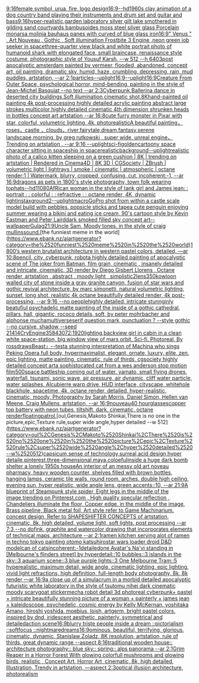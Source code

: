 [9:16](https://www.ebank.nz/aiartgenerator?category=9%3A16)[female symbol, urua, fire, logo design](https://www.ebank.nz/aiartgenerator?category=female%2520symbol%2C%2520urua%2C%2520fire%2C%2520logo%2520design)[16:9](https://www.ebank.nz/aiartgenerator?category=16%3A9)[--hd](https://www.ebank.nz/aiartgenerator?category=--hd)[1960s clay animation of a dog country band playing their instruments and drum set and guitar and bass](https://www.ebank.nz/aiartgenerator?category=1960s%2520clay%2520animation%2520of%2520a%2520dog%2520country%2520band%2520playing%2520their%2520instruments%2520and%2520drum%2520set%2520and%2520guitar%2520and%2520bass)[9:16](https://www.ebank.nz/aiartgenerator?category=9%3A16)[hyper-realistic,](https://www.ebank.nz/aiartgenerator?category=hyper-realistic%2C)[garden laboratory silver gilt lake  smothered in gilding sand courtyards bambusoides moss steel silver glass  Porcelain monarsa molinia bauhaus panes with curved of blue glass iron](https://www.ebank.nz/aiartgenerator?category=garden%2520laboratory%2520silver%2520gilt%2520lake%2520%2520smothered%2520in%2520gilding%2520sand%2520courtyards%2520bambusoides%2520moss%2520steel%2520silver%2520glass%2520%2520Porcelain%2520monarsa%2520molinia%2520bauhaus%2520panes%2520with%2520curved%2520of%2520blue%2520glass%2520iron)[16:9](https://www.ebank.nz/aiartgenerator?category=16%3A9)[" Venus " , Art Nouveau , Gothic , Soft illumination   Frostbite 3 Engine ,](https://www.ebank.nz/aiartgenerator?category=%22%2520Venus%2520%22%2520%2C%2520Art%2520Nouveau%2520%2C%2520Gothic%2520%2C%2520Soft%2520illumination%2520%2520%2520Frostbite%25203%2520Engine%2520%2C)[neon green job seeker in space](https://www.ebank.nz/aiartgenerator?category=neon%2520green%2520job%2520seeker%2520in%2520space)[three-quarter view black and white portrait photo of humanoid shark with elongated face, small braincase, renaissance style costume, photographic style of Yousuf Karsh, --w 512 --h 640](https://www.ebank.nz/aiartgenerator?category=three-quarter%2520view%2520black%2520and%2520white%2520portrait%2520photo%2520of%2520humanoid%2520shark%2520with%2520elongated%2520face%2C%2520small%2520braincase%2C%2520renaissance%2520style%2520costume%2C%2520photographic%2520style%2520of%2520Yousuf%2520Karsh%2C%2520--w%2520512%2520--h%2520640)[3](https://www.ebank.nz/aiartgenerator?category=3)[post apocalyptic amsterdam painted by vermeer, flooded, abandoned, concept art, oil painting, dramatic sky, humid, haze, crumbling, depressing, rain, mud puddles, artstation, --ar 2:1](https://www.ebank.nz/aiartgenerator?category=post%2520apocalyptic%2520amsterdam%2520painted%2520by%2520vermeer%2C%2520flooded%2C%2520abandoned%2C%2520concept%2520art%2C%2520oil%2520painting%2C%2520dramatic%2520sky%2C%2520humid%2C%2520haze%2C%2520crumbling%2C%2520depressing%2C%2520rain%2C%2520mud%2520puddles%2C%2520artstation%2C%2520--ar%25202%3A1)[particles](https://www.ebank.nz/aiartgenerator?category=particles)[--uplight](https://www.ebank.nz/aiartgenerator?category=--uplight)[16:9](https://www.ebank.nz/aiartgenerator?category=16%3A9)[--uplight](https://www.ebank.nz/aiartgenerator?category=--uplight)[16:9](https://www.ebank.nz/aiartgenerator?category=16%3A9)[Creature From Outer Space, psychological horror, mind-bending, painting in the style of Jean-Michel Basquiat --no text --ar 2:3](https://www.ebank.nz/aiartgenerator?category=Creature%2520From%2520Outer%2520Space%2C%2520psychological%2520horror%2C%2520mind-bending%2C%2520painting%2520in%2520the%2520style%2520of%2520Jean-Michel%2520Basquiat%2520--no%2520text%2520--ar%25202%3A3)[Cyberpunk,Ballerina dance in deserted city buildings,Soft illumination,cinematic shot,8K](https://www.ebank.nz/aiartgenerator?category=Cyberpunk%2CBallerina%2520dance%2520in%2520deserted%2520city%2520buildings%2CSoft%2520illumination%2Ccinematic%2520shot%2C8K)[hand-painted oil painting 4k post-processing highly detailed acrylic painting abstract large strokes multicolor highly detailed cinematic 4th dimension  shrunken heads in bottles concept art artstation --ar 16:8](https://www.ebank.nz/aiartgenerator?category=hand-painted%2520oil%2520painting%25204k%2520post-processing%2520highly%2520detailed%2520acrylic%2520painting%2520abstract%2520large%2520strokes%2520multicolor%2520highly%2520detailed%2520cinematic%25204th%2520dimension%2520%2520shrunken%2520heads%2520in%2520bottles%2520concept%2520art%2520artstation%2520--ar%252016%3A8)[cute furry monster in Pixar with star, colorful, volumetric lighting, 4k, photorealistic](https://www.ebank.nz/aiartgenerator?category=cute%2520furry%2520monster%2520in%2520Pixar%2520with%2520star%2C%2520colorful%2C%2520volumetric%2520lighting%2C%25204k%2C%2520photorealistic)[A beautiful painting，roses，castle ，clouds，river,fairytale,dream,fantasy,serene landscape,morning, by greg rutkowski , super wide, unreal engine，Trending on artstation , --ar 9:16 --uplight](https://www.ebank.nz/aiartgenerator?category=A%2520beautiful%2520painting%EF%BC%8Croses%EF%BC%8Ccastle%2520%EF%BC%8Cclouds%EF%BC%8Criver%2Cfairytale%2Cdream%2Cfantasy%2Cserene%2520landscape%2Cmorning%2C%2520by%2520greg%2520rutkowski%2520%2C%2520super%2520wide%2C%2520unreal%2520engine%EF%BC%8CTrending%2520on%2520artstation%2520%2C%2520--ar%25209%3A16%2520--uplight)[sci-fi](https://www.ebank.nz/aiartgenerator?category=sci-fi)[golden](https://www.ebank.nz/aiartgenerator?category=golden)[cartoony space character sitting in spaceship in space](https://www.ebank.nz/aiartgenerator?category=cartoony%2520space%2520character%2520sitting%2520in%2520spaceship%2520in%2520space)[realistic](https://www.ebank.nz/aiartgenerator?category=realistic)[background](https://www.ebank.nz/aiartgenerator?category=background)[--uplight](https://www.ebank.nz/aiartgenerator?category=--uplight)[realistic photo of a calico kitten sleeping on a green cushion | 8K | trending on artstation | Rendered in Cinema4D | 8K 3D | CGSociety | ZBrush | volumetric light | lightrays | smoke | cinematic | atmospheric | octane render:1 | Watermark, blurry, cropped, confusing, cut, incoherent:-1, --ar 16:9](https://www.ebank.nz/aiartgenerator?category=realistic%2520photo%2520of%2520a%2520calico%2520kitten%2520sleeping%2520on%2520a%2520green%2520cushion%2520%7C%25208K%2520%7C%2520trending%2520on%2520artstation%2520%7C%2520Rendered%2520in%2520Cinema4D%2520%7C%25208K%25203D%2520%7C%2520CGSociety%2520%7C%2520ZBrush%2520%7C%2520volumetric%2520light%2520%7C%2520lightrays%2520%7C%2520smoke%2520%7C%2520cinematic%2520%7C%2520atmospheric%2520%7C%2520octane%2520render%3A1%2520%7C%2520Watermark%2C%2520blurry%2C%2520cropped%2C%2520confusing%2C%2520cut%2C%2520incoherent%3A-1%2C%2520--ar%252016%3A9)[dragons as pets in 1800's style photography, town folk wearing tophats](https://www.ebank.nz/aiartgenerator?category=dragons%2520as%2520pets%2520in%25201800%27s%2520style%2520photography%2C%2520town%2520folk%2520wearing%2520tophats)[--hd](https://www.ebank.nz/aiartgenerator?category=--hd)[1](https://www.ebank.nz/aiartgenerator?category=1)[1080](https://www.ebank.nz/aiartgenerator?category=1080)[AfRican woman in the style of tank girl and James jean: : portrait : : colorful : : refractive : : octane render, 4K, dynamic light](https://www.ebank.nz/aiartgenerator?category=AfRican%2520woman%2520in%2520the%2520style%2520of%2520tank%2520girl%2520and%2520James%2520jean%3A%2520%3A%2520portrait%2520%3A%2520%3A%2520colorful%2520%3A%2520%3A%2520refractive%2520%3A%2520%3A%2520octane%2520render%2C%25204K%2C%2520dynamic%2520light)[instax](https://www.ebank.nz/aiartgenerator?category=instax)[ground](https://www.ebank.nz/aiartgenerator?category=ground)[2](https://www.ebank.nz/aiartgenerator?category=2)[--uplight](https://www.ebank.nz/aiartgenerator?category=--uplight)[macro](https://www.ebank.nz/aiartgenerator?category=macro)[GoPro shot from within a castle scale model build with pebbles, popsicle sticks and tape](https://www.ebank.nz/aiartgenerator?category=GoPro%2520shot%2520from%2520within%2520a%2520castle%2520scale%2520model%2520build%2520with%2520pebbles%2C%2520popsicle%2520sticks%2520and%2520tape)[a cute penguin enjoying summer wearing a bikini and eating ice cream, 90's cartoon style by Kevin Eastman and Peter Laird](https://www.ebank.nz/aiartgenerator?category=a%2520cute%2520penguin%2520enjoying%2520summer%2520wearing%2520a%2520bikini%2520and%2520eating%2520ice%2520cream%2C%252090%27s%2520cartoon%2520style%2520by%2520Kevin%2520Eastman%2520and%2520Peter%2520Laird)[dark smoked filled sky concept art--wallpaper](https://www.ebank.nz/aiartgenerator?category=dark%2520smoked%2520filled%2520sky%2520concept%2520art--wallpaper)[Gulag](https://www.ebank.nz/aiartgenerator?category=Gulag)[21:9](https://www.ebank.nz/aiartgenerator?category=21%3A9)[Uncle Sam, Moody tones, in the style of craig mullins](https://www.ebank.nz/aiartgenerator?category=Uncle%2520Sam%2C%2520Moody%2520tones%2C%2520in%2520the%2520style%2520of%2520craig%2520mullins)[sound.](https://www.ebank.nz/aiartgenerator?category=sound.)[the funniest meme in the world](https://www.ebank.nz/aiartgenerator?category=the%2520funniest%2520meme%2520in%2520the%2520world)[1800’s western brutalist architecture in western pastel colors, detailed, —ar 10:8](https://www.ebank.nz/aiartgenerator?category=1800%E2%80%99s%2520western%2520brutalist%2520architecture%2520in%2520western%2520pastel%2520colors%2C%2520detailed%2C%2520%E2%80%94ar%252010%3A8)[pencil, city, cyberpunk, robot](https://www.ebank.nz/aiartgenerator?category=pencil%2C%2520city%2C%2520cyberpunk%2C%2520robot)[a highly detailed painting of apocalyptic scene of The joker from Batman, film grain, cinematic , insanely detailed and intricate, cinematic, 3D render by Diego Gisbert Llorens , Octane render, artstation , abstract , moody light , simplistic](https://www.ebank.nz/aiartgenerator?category=a%2520highly%2520detailed%2520painting%2520of%2520apocalyptic%2520scene%2520of%2520The%2520joker%2520from%2520Batman%2C%2520film%2520grain%2C%2520cinematic%2520%2C%2520insanely%2520detailed%2520and%2520intricate%2C%2520cinematic%2C%25203D%2520render%2520by%2520Diego%2520Gisbert%2520Llorens%2520%2C%2520Octane%2520render%2C%2520artstation%2520%2C%2520abstract%2520%2C%2520moody%2520light%2520%2C%2520simplistic)[2](https://www.ebank.nz/aiartgenerator?category=2)[lens](https://www.ebank.nz/aiartgenerator?category=lens)[350](https://www.ebank.nz/aiartgenerator?category=350)[kowloon walled city of stone inside a gray granite canyon, fusion of star wars and gothic revival architecture, by marc simonetti, natural volumetric lighting, sunset, long shot, realistic 4k octane beautifully detailed render, 4k post-processing, --ar 9:16 --no people](https://www.ebank.nz/aiartgenerator?category=kowloon%2520walled%2520city%2520of%2520stone%2520inside%2520a%2520gray%2520granite%2520canyon%2C%2520fusion%2520of%2520star%2520wars%2520and%2520gothic%2520revival%2520architecture%2C%2520by%2520marc%2520simonetti%2C%2520natural%2520volumetric%2520lighting%2C%2520sunset%2C%2520long%2520shot%2C%2520realistic%25204k%2520octane%2520beautifully%2520detailed%2520render%2C%25204k%2520post-processing%2C%2520--ar%25209%3A16%2520--no%2520people)[highly detailed, intricate stunnginly beatufiul psychadelic matte painting of the inside of a gothic cathedral, pillars, hall, gigantic, rococo details, soft, by peter mohrbacher and alphonse mucha](https://www.ebank.nz/aiartgenerator?category=highly%2520detailed%2C%2520intricate%2520stunnginly%2520beatufiul%2520psychadelic%2520matte%2520painting%2520of%2520the%2520inside%2520of%2520a%2520gothic%2520cathedral%2C%2520pillars%2C%2520hall%2C%2520gigantic%2C%2520rococo%2520details%2C%2520soft%2C%2520by%2520peter%2520mohrbacher%2520and%2520alphonse%2520mucha)[multiverse](https://www.ebank.nz/aiartgenerator?category=multiverse)[serif question mark, punctuation ? --style gothic --no cursive, shadow --seed 21414](https://www.ebank.nz/aiartgenerator?category=serif%2520question%2520mark%2C%2520punctuation%2520%3F%2520--style%2520gothic%2520--no%2520cursive%2C%2520shadow%2520--seed%252021414)[CryEngine](https://www.ebank.nz/aiartgenerator?category=CryEngine)[3584](https://www.ebank.nz/aiartgenerator?category=3584)[3072:1920](https://www.ebank.nz/aiartgenerator?category=3072%3A1920)[lighting,](https://www.ebank.nz/aiartgenerator?category=lighting%2C)[backview girl in cabin in a clean white space-station, big window view of mars orbit. Sci-fi. Photoreal, By rossdraws](https://www.ebank.nz/aiartgenerator?category=backview%2520girl%2520in%2520cabin%2520in%2520a%2520clean%2520white%2520space-station%2C%2520big%2520window%2520view%2520of%2520mars%2520orbit.%2520Sci-fi.%2520Photoreal%2C%2520By%2520rossdraws)[Beast」](https://www.ebank.nz/aiartgenerator?category=Beast%E3%80%8D)[--test](https://www.ebank.nz/aiartgenerator?category=--test)[a stunning interpretation of Machina who sings Peking Opera,full body, hypermaximalist, elegant, ornate, luxury, elite, zen, epic lighting,  matte painting, cinematic,  rule of thirds, cgsociety highly detailed concept art](https://www.ebank.nz/aiartgenerator?category=a%2520stunning%2520interpretation%2520of%2520Machina%2520who%2520sings%2520Peking%2520Opera%2Cfull%2520body%2C%2520hypermaximalist%2C%2520elegant%2C%2520ornate%2C%2520luxury%2C%2520elite%2C%2520zen%2C%2520epic%2520lighting%2C%2520%2520matte%2520painting%2C%2520cinematic%2C%2520%2520rule%2520of%2520thirds%2C%2520cgsociety%2520highly%2520detailed%2520concept%2520art)[a sophistocated cat from a wes anderson stop motion film](https://www.ebank.nz/aiartgenerator?category=a%2520sophistocated%2520cat%2520from%2520a%2520wes%2520anderson%2520stop%2520motion%2520film)[500](https://www.ebank.nz/aiartgenerator?category=500)[space battleship coming out of water, yamato, small flying drones, waterfall, tsunami, sonic wave, air pressure, air dynamic, cliff water particle, water splashes, Alcubierre warp drive, HUD interface, cityscape, whitehole blackhole, spacetime, 4k, octane render, detailed, hyper-realistic, cinematic, moody, Photography by Sarah Morris, Daniel Simon, Hellen van Meene, Craig Mullens, artstation, --ar 16:9](https://www.ebank.nz/aiartgenerator?category=space%2520battleship%2520coming%2520out%2520of%2520water%2C%2520yamato%2C%2520small%2520flying%2520drones%2C%2520waterfall%2C%2520tsunami%2C%2520sonic%2520wave%2C%2520air%2520pressure%2C%2520air%2520dynamic%2C%2520cliff%2520water%2520particle%2C%2520water%2520splashes%2C%2520Alcubierre%2520warp%2520drive%2C%2520HUD%2520interface%2C%2520cityscape%2C%2520whitehole%2520blackhole%2C%2520spacetime%2C%25204k%2C%2520octane%2520render%2C%2520detailed%2C%2520hyper-realistic%2C%2520cinematic%2C%2520moody%2C%2520Photography%2520by%2520Sarah%2520Morris%2C%2520Daniel%2520Simon%2C%2520Hellen%2520van%2520Meene%2C%2520Craig%2520Mullens%2C%2520artstation%2C%2520--ar%252016%3A9)[nouveau](https://www.ebank.nz/aiartgenerator?category=nouveau)[40 hourglasses](https://www.ebank.nz/aiartgenerator?category=40%2520hourglasses)[copper top battery with neon tubes, tiltshift, dark, cinematic, octane render](https://www.ebank.nz/aiartgenerator?category=copper%2520top%2520battery%2520with%2520neon%2520tubes%2C%2520tiltshift%2C%2520dark%2C%2520cinematic%2C%2520octane%2520render)[floating](https://www.ebank.nz/aiartgenerator?category=floating)[patrol.](https://www.ebank.nz/aiartgenerator?category=patrol.)[oul,Genesis,Makoto Shinkai,There is no one in the picture,epic,Texture rule,super wide angle,hyper detailed --w 512](https://www.ebank.nz/aiartgenerator?category=oul%2CGenesis%2CMakoto%2520Shinkai%2CThere%2520is%2520no%2520one%2520in%2520the%2520picture%2Cepic%2CTexture%2520rule%2Csuper%2520wide%2520angle%2Chyper%2520detailed%2520--w%2520512)[capsicum,sense of technology,surreal,acid design,hyper detaile,pinterest,three-dimensional,maya,coloeful](https://www.ebank.nz/aiartgenerator?category=capsicum%2Csense%2520of%2520technology%2Csurreal%2Cacid%2520design%2Chyper%2520detaile%2Cpinterest%2Cthree-dimensional%2Cmaya%2Ccoloeful)[inside a huge dark bomb shelter a lonely 1950s house](https://www.ebank.nz/aiartgenerator?category=inside%2520a%2520huge%2520dark%2520bomb%2520shelter%2520a%2520lonely%25201950s%2520house)[An interior of an messy old art noveau pharmacy, heavy wooden counter, shelves filled with brown bottles, hanging lamps, ceramic tile walls, round room, arches, double high ceiling, evening sun, hyper realistic, wide angle lens, green accents::10, --ar 21:9](https://www.ebank.nz/aiartgenerator?category=An%2520interior%2520of%2520an%2520messy%2520old%2520art%2520noveau%2520pharmacy%2C%2520heavy%2520wooden%2520counter%2C%2520shelves%2520filled%2520with%2520brown%2520bottles%2C%2520hanging%2520lamps%2C%2520ceramic%2520tile%2520walls%2C%2520round%2520room%2C%2520arches%2C%2520double%2520high%2520ceiling%2C%2520evening%2520sun%2C%2520hyper%2520realistic%2C%2520wide%2520angle%2520lens%2C%2520green%2520accents%3A%3A10%2C%2520--ar%252021%3A9)[A blueprint of Steampunk style spider,   Eight legs in the middle of the image,trending on Pinterest.com  , High quality specular reflection ,  Chandeliers illuminate the floor, Copper  edge, in the middle of the image, Brass pipeline,  Black metal foil,  Art style refer to Game Machinarium.  concept design, Refer to SHAPESHIFTER CONCEPTS  of artstation, cinematic,  8k, high detailed,  volume light,  soft lights,  post processing    --ar 7:3   --no dof](https://www.ebank.nz/aiartgenerator?category=A%2520blueprint%2520of%2520Steampunk%2520style%2520spider%2C%2520%2520%2520Eight%2520legs%2520in%2520the%2520middle%2520of%2520the%2520image%2Ctrending%2520on%2520Pinterest.com%2520%2520%2C%2520High%2520quality%2520specular%2520reflection%2520%2C%2520%2520Chandeliers%2520illuminate%2520the%2520floor%2C%2520Copper%2520%2520edge%2C%2520in%2520the%2520middle%2520of%2520the%2520image%2C%2520Brass%2520pipeline%2C%2520%2520Black%2520metal%2520foil%2C%2520%2520Art%2520style%2520refer%2520to%2520Game%2520Machinarium.%2520%2520concept%2520design%2C%2520Refer%2520to%2520SHAPESHIFTER%2520CONCEPTS%2520%2520of%2520artstation%2C%2520cinematic%2C%2520%25208k%2C%2520high%2520detailed%2C%2520%2520volume%2520light%2C%2520%2520soft%2520lights%2C%2520%2520post%2520processing%2520%2520%2520%2520--ar%25207%3A3%2520%2520%2520--no%2520dof)[ink, graphite and watercolor drawing that incorporates elements of technical maps, architecture --ar 2:1](https://www.ebank.nz/aiartgenerator?category=ink%2C%2520graphite%2520and%2520watercolor%2520drawing%2520that%2520incorporates%2520elements%2520of%2520technical%2520maps%2C%2520architecture%2520--ar%25202%3A1)[ramen kitchen serving alot of ramen in techno tokyo painting otomo katsuhiro](https://www.ebank.nz/aiartgenerator?category=ramen%2520kitchen%2520serving%2520alot%2520of%2520ramen%2520in%2520techno%2520tokyo%2520painting%2520otomo%2520katsuhiro)[star wars loader droid D&D model](https://www.ebank.nz/aiartgenerator?category=star%2520wars%2520loader%2520droid%2520D%26D%2520model)[can of cats](https://www.ebank.nz/aiartgenerator?category=can%2520of%2520cats)[incoherent:-1](https://www.ebank.nz/aiartgenerator?category=incoherent%3A-1)[detailed](https://www.ebank.nz/aiartgenerator?category=detailed)[one Avatar's Na'vi standing in [Melbourne's flinders street] by hyperdetail::10 bubbles::3 islands in the sky::3 aquarium scene::3 blue purple lights::3 One Melbourne Tram::5 hyperealistic, maximum detail, wide angle, cinematic lighting, epic lighting, vivid light refractions, high definition, full-length body photography, 8k, 8k render —ar 16:9](https://www.ebank.nz/aiartgenerator?category=one%2520Avatar%27s%2520Na%27vi%2520standing%2520in%2520%5BMelbourne%27s%2520flinders%2520street%5D%2520by%2520hyperdetail%3A%3A10%2520bubbles%3A%3A3%2520islands%2520in%2520the%2520sky%3A%3A3%2520aquarium%2520scene%3A%3A3%2520blue%2520purple%2520lights%3A%3A3%2520One%2520Melbourne%2520Tram%3A%3A5%2520hyperealistic%2C%2520maximum%2520detail%2C%2520wide%2520angle%2C%2520cinematic%2520lighting%2C%2520epic%2520lighting%2C%2520vivid%2520light%2520refractions%2C%2520high%2520definition%2C%2520full-length%2520body%2520photography%2C%25208k%2C%25208k%2520render%2520%E2%80%94ar%252016%3A9)[a close up of a simulacrum in a morbid detailed apocalyptic futuristic white laboratory in the style of tsutomu nihei dark cinematic moody scary](https://www.ebank.nz/aiartgenerator?category=a%2520close%2520up%2520of%2520a%2520simulacrum%2520in%2520a%2520morbid%2520detailed%2520apocalyptic%2520futuristic%2520white%2520laboratory%2520in%2520the%2520style%2520of%2520tsutomu%2520nihei%2520dark%2520cinematic%2520moody%2520scary)[goat sticker](https://www.ebank.nz/aiartgenerator?category=goat%2520sticker)[mecha robot detail 3d photoreal cyberpunk](https://www.ebank.nz/aiartgenerator?category=mecha%2520robot%2520detail%25203d%2520photoreal%2520cyberpunk)[+ pastel +  intricate beautifully stunning picture of a woman + painterly + james jean + kaleidoscope, psychedelic, cosmic energy by Kelly McKernan, yoshitaka Amano, hiroshi yoshida, moebius, loish, artgerm, bright pastel colors, inspired by dnd, iridescent aesthetic, painterly, symmetrical and detailed](https://www.ebank.nz/aiartgenerator?category=%2B%2520pastel%2520%2B%2520%2520intricate%2520beautifully%2520stunning%2520picture%2520of%2520a%2520woman%2520%2B%2520painterly%2520%2B%2520james%2520jean%2520%2B%2520kaleidoscope%2C%2520psychedelic%2C%2520cosmic%2520energy%2520by%2520Kelly%2520McKernan%2C%2520yoshitaka%2520Amano%2C%2520hiroshi%2520yoshida%2C%2520moebius%2C%2520loish%2C%2520artgerm%2C%2520bright%2520pastel%2520colors%2C%2520inspired%2520by%2520dnd%2C%2520iridescent%2520aesthetic%2C%2520painterly%2C%2520symmetrical%2520and%2520detailed)[action scene](https://www.ebank.nz/aiartgenerator?category=action%2520scene)[16:9](https://www.ebank.nz/aiartgenerator?category=16%3A9)[blurry triste people inside a dream ::pictorialism ::softfocus ::nightmare](https://www.ebank.nz/aiartgenerator?category=blurry%2520triste%2520people%2520inside%2520a%2520dream%2520%3A%3Apictorialism%2520%3A%3Asoftfocus%2520%3A%3Anightmare)[dreams](https://www.ebank.nz/aiartgenerator?category=dreams)[16:9](https://www.ebank.nz/aiartgenerator?category=16%3A9)[ominous, beautiful, terrifying, glorious, cinematic, dynamic, Stanislaw Zoladz, 8K resolution, artstation, rule of thirds, great dynamic range --aspect 8:16](https://www.ebank.nz/aiartgenerator?category=ominous%2C%2520beautiful%2C%2520terrifying%2C%2520glorious%2C%2520cinematic%2C%2520dynamic%2C%2520Stanislaw%2520Zoladz%2C%25208K%2520resolution%2C%2520artstation%2C%2520rule%2520of%2520thirds%2C%2520great%2520dynamic%2520range%2520--aspect%25208%3A16)[traditional wooden house:: architecture photography:: blue sky:: spring:: alps panorama --ar 2:1](https://www.ebank.nz/aiartgenerator?category=traditional%2520wooden%2520house%3A%3A%2520architecture%2520photography%3A%3A%2520blue%2520sky%3A%3A%2520spring%3A%3A%2520alps%2520panorama%2520--ar%25202%3A1)[Grim Reaper in a Horror Forest With glowing colorfull mushrooms and glowing birds, realistic , Concept Art, Horror Art, cinematic, 8k, high detailed, Illustration, Trendy in artstation, —aspect 2:3](https://www.ebank.nz/aiartgenerator?category=Grim%2520Reaper%2520in%2520a%2520Horror%2520Forest%2520With%2520glowing%2520colorfull%2520mushrooms%2520and%2520glowing%2520birds%2C%2520realistic%2520%2C%2520Concept%2520Art%2C%2520Horror%2520Art%2C%2520cinematic%2C%25208k%2C%2520high%2520detailed%2C%2520Illustration%2C%2520Trendy%2520in%2520artstation%2C%2520%E2%80%94aspect%25202%3A3)[optical illusion architecture, photorealism](https://www.ebank.nz/aiartgenerator?category=optical%2520illusion%2520architecture%2C%2520photorealism)